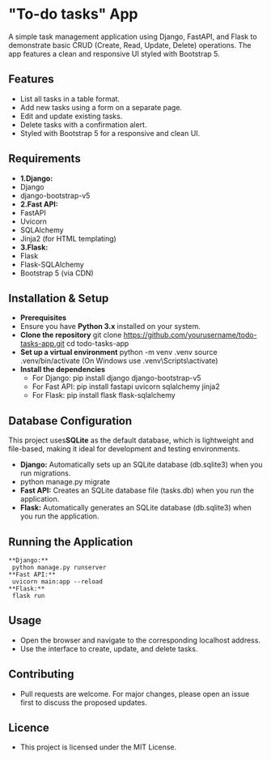 #  "To-do tasks"  App
A simple task management application using Django, FastAPI, and Flask to demonstrate basic CRUD (Create, Read, Update, Delete) operations. The app features a clean and responsive UI styled with Bootstrap 5.

## Features
- List all tasks in a table format.
- Add new tasks using a form on a separate page.
- Edit and update existing tasks.
- Delete tasks with a confirmation alert.
- Styled with Bootstrap 5 for a responsive and clean UI.
## Requirements
- **1.Django:**
 - Django
 - django-bootstrap-v5
- **2.Fast API:**
 - FastAPI
 - Uvicorn
 - SQLAlchemy
 - Jinja2 (for HTML templating)
- **3.Flask:** 
 - Flask
 - Flask-SQLAlchemy
 - Bootstrap 5 (via CDN)
## Installation & Setup
- **Prerequisites**
- Ensure you have **Python 3.x** installed on your system.
- **Clone the repository**
   git clone https://github.com/yourusername/todo-tasks-app.git
   cd todo-tasks-app
- **Set up a virtual environment**
   python -m venv .venv
   source .venv/bin/activate (On Windows use .venv\Scripts\activate)
- **Install the dependencies**
    - For Django:
     pip install django django-bootstrap-v5
    - For Fast API: 
     pip install fastapi uvicorn sqlalchemy jinja2
    - For Flask:
     pip install flask flask-sqlalchemy
## Database Configuration
This project uses**SQLite** as the default database, which is lightweight and file-based, making it ideal for development and testing environments.
- **Django:** Automatically sets up an SQLite database (db.sqlite3) when you run migrations.
- python manage.py migrate
- **Fast API:** Creates an SQLite database file (tasks.db) when you run the application.
- **Flask:** Automatically generates an SQLite database (db.sqlite3) when you run the application.
 ## Running the Application
    **Django:** 
     python manage.py runserver
    **Fast API:** 
     uvicorn main:app --reload
    **Flask:**
     flask run
## Usage
- Open the browser and navigate to the corresponding localhost address.
- Use the interface to create, update, and delete tasks.
## Contributing
- Pull requests are welcome. For major changes, please open an issue first to discuss the proposed updates. 
## Licence
- This project is licensed under the MIT License.
